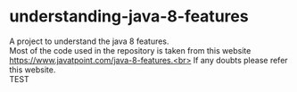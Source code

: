 # understanding-java-8-features
A project to understand the java 8 features.<br>
Most of the code used in the repository is taken from this website https://www.javatpoint.com/java-8-features.<br>
If any doubts please refer this website.<br>
TEST
